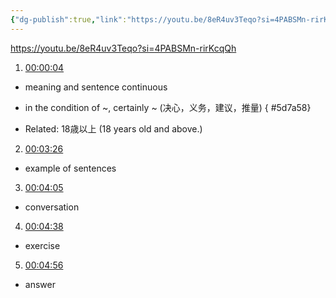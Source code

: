 ```yaml
---
{"dg-publish":true,"link":"https://youtu.be/8eR4uv3Teqo?si=4PABSMn-rirKcqQh","permalink":"/Japanese/文法/Japanese－N2 grammar -～以上/","dgPassFrontmatter":true}
---
```


https://youtu.be/8eR4uv3Teqo?si=4PABSMn-rirKcqQh

1. [00:00:04](https://www.youtube.com/watch?v=8eR4uv3Teqo&t=4#t=4.29) 
- meaning and sentence continuous
- in the condition of ~, certainly ~ (决心，义务，建议，推量)
{ #5d7a58}

- Related: 18歳以上 (18 years old and above.)

2. [00:03:26](https://www.youtube.com/watch?v=8eR4uv3Teqo&t=206#t=03:26.49) 
- example of sentences

3. [00:04:05](https://www.youtube.com/watch?v=8eR4uv3Teqo&t=246#t=04:05.63) 
- conversation

4. [00:04:38](https://www.youtube.com/watch?v=8eR4uv3Teqo&t=278#t=04:38.10) 
- exercise

5. [00:04:56](https://www.youtube.com/watch?v=8eR4uv3Teqo&t=297#t=04:56.56) 
- answer